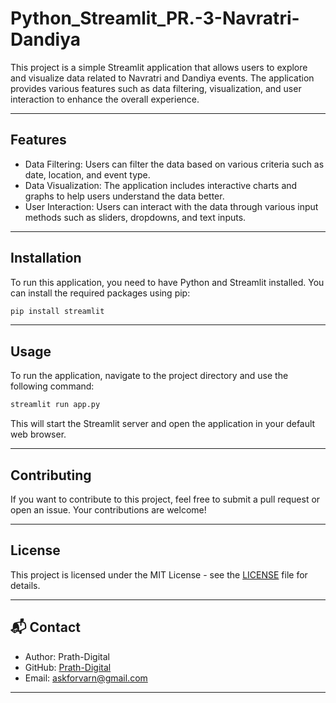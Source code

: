 # Python_Streamlit_PR.-3-Navratri-Dandiya

This project is a simple Streamlit application that allows users to explore and visualize data related to Navratri and Dandiya events. The application provides various features such as data filtering, visualization, and user interaction to enhance the overall experience.

---

## Features

- Data Filtering: Users can filter the data based on various criteria such as date, location, and event type.
- Data Visualization: The application includes interactive charts and graphs to help users understand the data better.
- User Interaction: Users can interact with the data through various input methods such as sliders, dropdowns, and text inputs.

---

## Installation

To run this application, you need to have Python and Streamlit installed. You can install the required packages using pip:

```bash
pip install streamlit
```

---

## Usage

To run the application, navigate to the project directory and use the following command:

```bash
streamlit run app.py
```

This will start the Streamlit server and open the application in your default web browser.

---

## Contributing

If you want to contribute to this project, feel free to submit a pull request or open an issue. Your contributions are welcome!

---

## License

This project is licensed under the MIT License - see the [LICENSE](LICENSE) file for details.

---

## 📬 Contact
- Author: Prath-Digital
- GitHub: [Prath-Digital](https://github.com/Prath-Digital)
- Email: [askforvarn@gmail.com](https://mail.google.com/mail/u/0/?fs=1&to=askforvarn@gmail.com&su=Topic&body=Hi+Prath%20Digital%0A%0AI+want+to+ask+about+...%0A%0AThanks,%0AYour+Name&tf=cm)

---